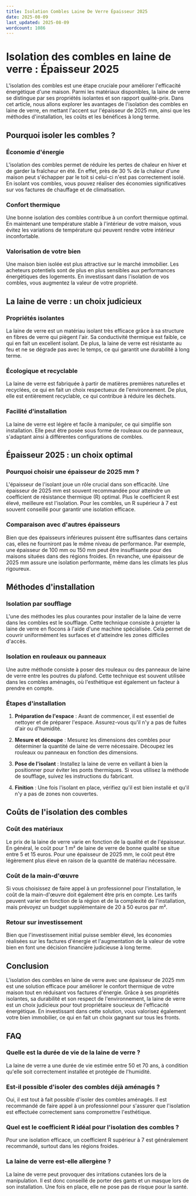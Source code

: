 ```yaml
---
title: Isolation Combles Laine De Verre Épaisseur 2025
date: 2025-08-09
last_updated: 2025-08-09
wordcount: 1086
---
```


# Isolation des combles en laine de verre : Épaisseur 2025

L'isolation des combles est une étape cruciale pour améliorer l'efficacité énergétique d'une maison. Parmi les matériaux disponibles, la laine de verre se distingue par ses propriétés isolantes et son rapport qualité-prix. Dans cet article, nous allons explorer les avantages de l'isolation des combles en laine de verre, en mettant l'accent sur l'épaisseur de 2025 mm, ainsi que les méthodes d'installation, les coûts et les bénéfices à long terme.

## Pourquoi isoler les combles ?

### Économie d'énergie

L'isolation des combles permet de réduire les pertes de chaleur en hiver et de garder la fraîcheur en été. En effet, près de 30 % de la chaleur d'une maison peut s'échapper par le toit si celui-ci n'est pas correctement isolé. En isolant vos combles, vous pouvez réaliser des économies significatives sur vos factures de chauffage et de climatisation.

### Confort thermique

Une bonne isolation des combles contribue à un confort thermique optimal. En maintenant une température stable à l'intérieur de votre maison, vous évitez les variations de température qui peuvent rendre votre intérieur inconfortable.

### Valorisation de votre bien

Une maison bien isolée est plus attractive sur le marché immobilier. Les acheteurs potentiels sont de plus en plus sensibles aux performances énergétiques des logements. En investissant dans l'isolation de vos combles, vous augmentez la valeur de votre propriété.

## La laine de verre : un choix judicieux

### Propriétés isolantes

La laine de verre est un matériau isolant très efficace grâce à sa structure en fibres de verre qui piègent l'air. Sa conductivité thermique est faible, ce qui en fait un excellent isolant. De plus, la laine de verre est résistante au feu et ne se dégrade pas avec le temps, ce qui garantit une durabilité à long terme.

### Écologique et recyclable

La laine de verre est fabriquée à partir de matières premières naturelles et recyclées, ce qui en fait un choix respectueux de l'environnement. De plus, elle est entièrement recyclable, ce qui contribue à réduire les déchets.

### Facilité d'installation

La laine de verre est légère et facile à manipuler, ce qui simplifie son installation. Elle peut être posée sous forme de rouleaux ou de panneaux, s'adaptant ainsi à différentes configurations de combles.

## Épaisseur 2025 : un choix optimal

### Pourquoi choisir une épaisseur de 2025 mm ?

L'épaisseur de l'isolant joue un rôle crucial dans son efficacité. Une épaisseur de 2025 mm est souvent recommandée pour atteindre un coefficient de résistance thermique (R) optimal. Plus le coefficient R est élevé, meilleure est l'isolation. Pour les combles, un R supérieur à 7 est souvent conseillé pour garantir une isolation efficace.

### Comparaison avec d'autres épaisseurs

Bien que des épaisseurs inférieures puissent être suffisantes dans certains cas, elles ne fourniront pas le même niveau de performance. Par exemple, une épaisseur de 100 mm ou 150 mm peut être insuffisante pour des maisons situées dans des régions froides. En revanche, une épaisseur de 2025 mm assure une isolation performante, même dans les climats les plus rigoureux.

## Méthodes d'installation

### Isolation par soufflage

L'une des méthodes les plus courantes pour installer de la laine de verre dans les combles est le soufflage. Cette technique consiste à projeter la laine de verre en flocons à l'aide d'une machine spécialisée. Cela permet de couvrir uniformément les surfaces et d'atteindre les zones difficiles d'accès.

### Isolation en rouleaux ou panneaux

Une autre méthode consiste à poser des rouleaux ou des panneaux de laine de verre entre les poutres du plafond. Cette technique est souvent utilisée dans les combles aménagés, où l'esthétique est également un facteur à prendre en compte.

### Étapes d'installation

1. **Préparation de l'espace** : Avant de commencer, il est essentiel de nettoyer et de préparer l'espace. Assurez-vous qu'il n'y a pas de fuites d'air ou d'humidité.
   
2. **Mesure et découpe** : Mesurez les dimensions des combles pour déterminer la quantité de laine de verre nécessaire. Découpez les rouleaux ou panneaux en fonction des dimensions.

3. **Pose de l'isolant** : Installez la laine de verre en veillant à bien la positionner pour éviter les ponts thermiques. Si vous utilisez la méthode de soufflage, suivez les instructions du fabricant.

4. **Finition** : Une fois l'isolant en place, vérifiez qu'il est bien installé et qu'il n'y a pas de zones non couvertes.

## Coûts de l'isolation des combles

### Coût des matériaux

Le prix de la laine de verre varie en fonction de la qualité et de l'épaisseur. En général, le coût pour 1 m² de laine de verre de bonne qualité se situe entre 5 et 15 euros. Pour une épaisseur de 2025 mm, le coût peut être légèrement plus élevé en raison de la quantité de matériau nécessaire.

### Coût de la main-d'œuvre

Si vous choisissez de faire appel à un professionnel pour l'installation, le coût de la main-d'œuvre doit également être pris en compte. Les tarifs peuvent varier en fonction de la région et de la complexité de l'installation, mais prévoyez un budget supplémentaire de 20 à 50 euros par m².

### Retour sur investissement

Bien que l'investissement initial puisse sembler élevé, les économies réalisées sur les factures d'énergie et l'augmentation de la valeur de votre bien en font une décision financière judicieuse à long terme.

## Conclusion

L'isolation des combles en laine de verre avec une épaisseur de 2025 mm est une solution efficace pour améliorer le confort thermique de votre maison tout en réduisant vos factures d'énergie. Grâce à ses propriétés isolantes, sa durabilité et son respect de l'environnement, la laine de verre est un choix judicieux pour tout propriétaire soucieux de l'efficacité énergétique. En investissant dans cette solution, vous valorisez également votre bien immobilier, ce qui en fait un choix gagnant sur tous les fronts.

## FAQ

### Quelle est la durée de vie de la laine de verre ?

La laine de verre a une durée de vie estimée entre 50 et 70 ans, à condition qu'elle soit correctement installée et protégée de l'humidité.

### Est-il possible d'isoler des combles déjà aménagés ?

Oui, il est tout à fait possible d'isoler des combles aménagés. Il est recommandé de faire appel à un professionnel pour s'assurer que l'isolation est effectuée correctement sans compromettre l'esthétique.

### Quel est le coefficient R idéal pour l'isolation des combles ?

Pour une isolation efficace, un coefficient R supérieur à 7 est généralement recommandé, surtout dans les régions froides.

### La laine de verre est-elle allergène ?

La laine de verre peut provoquer des irritations cutanées lors de la manipulation. Il est donc conseillé de porter des gants et un masque lors de son installation. Une fois en place, elle ne pose pas de risque pour la santé.